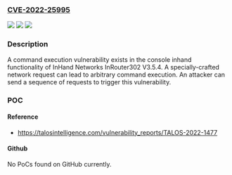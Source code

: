 ### [CVE-2022-25995](https://cve.mitre.org/cgi-bin/cvename.cgi?name=CVE-2022-25995)
![](https://img.shields.io/static/v1?label=Product&message=InRouter302&color=blue)
![](https://img.shields.io/static/v1?label=Version&message=n%2Fa&color=blue)
![](https://img.shields.io/static/v1?label=Vulnerability&message=CWE-489%3A%20Leftover%20Debug%20Code&color=brighgreen)

### Description

A command execution vulnerability exists in the console inhand functionality of InHand Networks InRouter302 V3.5.4. A specially-crafted network request can lead to arbitrary command execution. An attacker can send a sequence of requests to trigger this vulnerability.

### POC

#### Reference
- https://talosintelligence.com/vulnerability_reports/TALOS-2022-1477

#### Github
No PoCs found on GitHub currently.

